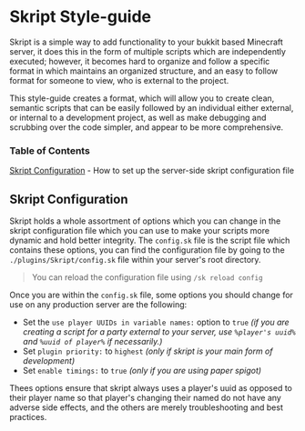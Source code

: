 # Skript Style-guide
Skript is a simple way to add functionality to your bukkit based Minecraft server, it does this in the form of multiple scripts which are independently executed; however, it becomes hard to organize and follow a specific format in which maintains an organized structure, and an easy to follow format for someone to view, who is external to the project.

This style-guide creates a format, which will allow you to create clean, semantic scripts that can be easily followed by an individual either external, or internal to a development project, as well as make debugging and scrubbing over the code simpler, and appear to be more comprehensive.

### Table of Contents
[Skript Configuration](##Skript-Configuration) - How to set up the server-side skript configuration file

## Skript Configuration
Skript holds a whole assortment of options which you can change in the skript configuration file which you can use to make your scripts more dynamic and hold better integrity. The `config.sk` file is the script file which contains these options, you can find the configuration file by going to the `./plugins/Skript/config.sk` file within your server's root directory.
> You can reload the configuration file using `/sk reload config`

Once you are within the `config.sk` file, some options you should change for use on any production server are the following:

 - Set the `use player UUIDs in variable names:` option to `true` *(if you are creating a script for a party external to your server, use `%player's uuid%` and `%uuid of player%` if necessarily.)*
 - Set `plugin priority:` to `highest` *(only if skript is your main form of development)*
 - Set `enable timings:` to `true` *(only if you are using paper spigot)*
 
 Thees options ensure that skript always uses a player's uuid as opposed to their player name so that player's changing their named do not have any adverse side effects, and the others are merely troubleshooting and best practices.
